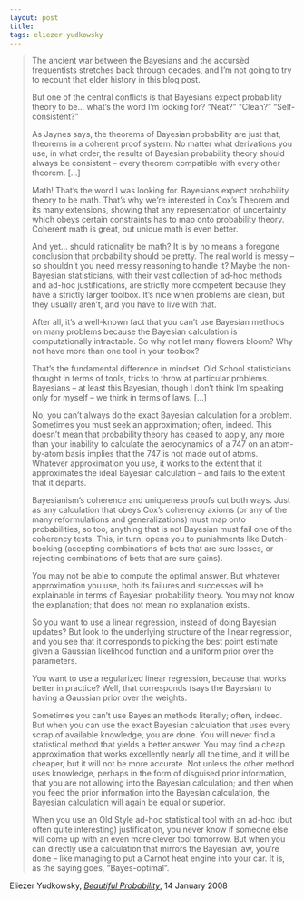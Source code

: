 ```yaml
---
layout: post
title:
tags: eliezer-yudkowsky
---
```


> The ancient war between the Bayesians and the accursèd frequentists stretches back through decades, and I’m not going to try to recount that elder history in this blog post.
> 
> But one of the central conflicts is that Bayesians expect probability theory to be… what’s the word I’m looking for? “Neat?” “Clean?” “Self-consistent?”
> 
> As Jaynes says, the theorems of Bayesian probability are just that, theorems in a coherent proof system. No matter what derivations you use, in what order, the results of Bayesian probability theory should always be consistent – every theorem compatible with every other theorem. […]
> 
> Math! That’s the word I was looking for. Bayesians expect probability theory to be math. That’s why we’re interested in Cox’s Theorem and its many extensions, showing that any representation of uncertainty which obeys certain constraints has to map onto probability theory. Coherent math is great, but unique math is even better.
> 
> And yet… should rationality be math? It is by no means a foregone conclusion that probability should be pretty. The real world is messy – so shouldn’t you need messy reasoning to handle it? Maybe the non-Bayesian statisticians, with their vast collection of ad-hoc methods and ad-hoc justifications, are strictly more competent because they have a strictly larger toolbox. It’s nice when problems are clean, but they usually aren’t, and you have to live with that.
> 
> After all, it’s a well-known fact that you can’t use Bayesian methods on many problems because the Bayesian calculation is computationally intractable. So why not let many flowers bloom? Why not have more than one tool in your toolbox?
> 
> That’s the fundamental difference in mindset. Old School statisticians thought in terms of tools, tricks to throw at particular problems. Bayesians – at least this Bayesian, though I don’t think I’m speaking only for myself – we think in terms of laws. […]
> 
> No, you can’t always do the exact Bayesian calculation for a problem. Sometimes you must seek an approximation; often, indeed. This doesn’t mean that probability theory has ceased to apply, any more than your inability to calculate the aerodynamics of a 747 on an atom-by-atom basis implies that the 747 is not made out of atoms. Whatever approximation you use, it works to the extent that it approximates the ideal Bayesian calculation – and fails to the extent that it departs.
> 
> Bayesianism’s coherence and uniqueness proofs cut both ways. Just as any calculation that obeys Cox’s coherency axioms (or any of the many reformulations and generalizations) must map onto probabilities, so too, anything that is not Bayesian must fail one of the coherency tests. This, in turn, opens you to punishments like Dutch-booking (accepting combinations of bets that are sure losses, or rejecting combinations of bets that are sure gains).
> 
> You may not be able to compute the optimal answer. But whatever approximation you use, both its failures and successes will be explainable in terms of Bayesian probability theory. You may not know the explanation; that does not mean no explanation exists.
> 
> So you want to use a linear regression, instead of doing Bayesian updates? But look to the underlying structure of the linear regression, and you see that it corresponds to picking the best point estimate given a Gaussian likelihood function and a uniform prior over the parameters.
> 
> You want to use a regularized linear regression, because that works better in practice? Well, that corresponds (says the Bayesian) to having a Gaussian prior over the weights.
> 
> Sometimes you can’t use Bayesian methods literally; often, indeed. But when you can use the exact Bayesian calculation that uses every scrap of available knowledge, you are done. You will never find a statistical method that yields a better answer. You may find a cheap approximation that works excellently nearly all the time, and it will be cheaper, but it will not be more accurate. Not unless the other method uses knowledge, perhaps in the form of disguised prior information, that you are not allowing into the Bayesian calculation; and then when you feed the prior information into the Bayesian calculation, the Bayesian calculation will again be equal or superior.
> 
> When you use an Old Style ad-hoc statistical tool with an ad-hoc (but often quite interesting) justification, you never know if someone else will come up with an even more clever tool tomorrow. But when you can directly use a calculation that mirrors the Bayesian law, you’re done – like managing to put a Carnot heat engine into your car. It is, as the saying goes, “Bayes-optimal”.

Eliezer Yudkowsky, [_Beautiful Probability_](http://lesswrong.com/lw/mt/beautiful_probability/), 14 January 2008
